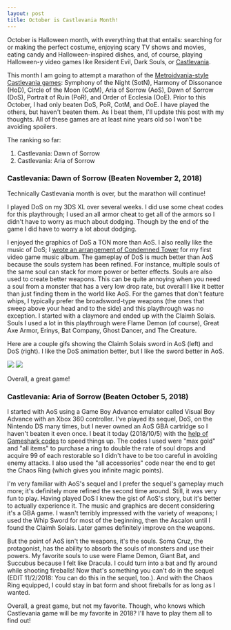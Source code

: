 ```yaml
---
layout: post
title: October is Castlevania Month! 
---
```


October is Halloween month, with everything that that entails: searching for or making the perfect costume, enjoying scary TV shows and movies, eating candy and Halloween-inspired dishes, and, of course, playing Halloween-y video games like Resident Evil, Dark Souls, or [Castlevania](https://www.wikiwand.com/en/Castlevania). 

This month I am going to attempt a marathon of the [Metroidvania-style](https://www.wikiwand.com/en/Metroidvania) [Castlevania games](https://www.konami.com/games/castlevania/eu/en/history): Symphony of the Night (SotN), Harmony of Dissonance (HoD), Circle of the Moon (CotM), Aria of Sorrow (AoS), Dawn of Sorrow (DoS), Portrait of Ruin (PoR), and Order of Ecclesia (OoE). Prior to this October, I had only beaten DoS, PoR, CotM, and OoE. I have played the others, but haven't beaten them. As I beat them, I'll update this post with my thoughts. All of these games are at least nine years old so I won't be avoiding spoilers.

The ranking so far:
<ol>
<li>Castlevania: Dawn of Sorrow</li>
<li>Castlevania: Aria of Sorrow</li>
</ol>

### Castlevania: Dawn of Sorrow (Beaten November 2, 2018)

Technically Castlevania month is over, but the marathon will continue!  

I played DoS on my 3DS XL over several weeks. I did use some cheat codes for this playthrough; I used an all armor cheat to get all of the armors so I didn't have to worry as much about dodging. Though by the end of the game I did have to worry a lot about dodging. 

I enjoyed the graphics of DoS a TON more than AoS. I also really like the music of DoS; I [wrote an arrangement of Condemned Tower](https://open.spotify.com/track/20plhfU8r1i1aNlg5jbP5y?si=oa-N2_0OQyGkLQ-pqFhuhg) for my first video game music album. The gameplay of DoS is much better than AoS because the souls system has been refined. For instance, multiple souls of the same soul can stack for more power or better effects. Souls are also used to create better weapons. This can be quite annoying when you need a soul from a monster that has a very low drop rate, but overall I like it better than just finding them in the world like AoS. For the games that don't feature whips, I typically prefer the broadsword-type weapons (the ones that sweep above your head and to the side) and this playthrough was no exception. I started with a claymore and ended up with the Claimh Solais. Souls I used a lot in this playthrough were Flame Demon (of course), Great Axe Armor, Erinys, Bat Company, Ghost Dancer, and The Creature.

Here are a couple gifs showing the Claimh Solais sword in AoS (left) and DoS (right). I like the DoS animation better, but I like the sword better in AoS.

<img src="https://vignette.wikia.nocookie.net/castlevania/images/4/4d/AoS_Claimh_Solais.gif/revision/latest?cb=20180510161304"> <img src="https://vignette.wikia.nocookie.net/castlevania/images/3/38/DOS_Claimh_Solais.gif/revision/latest?cb=20170911192558">

Overall, a great game!  


### Castlevania: Aria of Sorrow (Beaten October 5, 2018)

I started with AoS using a Game Boy Advance emulator called Visual Boy Advance with an Xbox 360 controller. I've played its sequel, DoS, on the Nintendo DS many times, but I never owned an AoS GBA cartridge so I haven't beaten it even once. I beat it today (2018/10/5) with the [help of Gameshark codes](https://www.neoseeker.com/castlevania-aria/gameshark/gba/) to speed things up. The codes I used were "max gold" and "all items" to purchase a ring to double the rate of soul drops and acquire 99 of each restorable so I didn't have to be too careful in avoiding enemy attacks. I also used the "all accessories" code near the end to get the Chaos Ring (which gives you infinite magic points). 

I'm very familiar with AoS's sequel and I prefer the sequel's gameplay much more; it's definitely more refined the second time around. Still, it was very fun to play. Having played DoS I knew the gist of AoS's story, but it's better to actually experience it. The music and graphics are decent considering it's a GBA game. I wasn't terribly impressed with the variety of weapons; I used the Whip Sword for most of the beginning, then the Ascalon until I found the Claimh Solais. Later games definitely improve on the weapons. 

But the point of AoS isn't the weapons, it's the souls. Soma Cruz, the protagonist, has the ability to absorb the souls of monsters and use their powers. My favorite souls to use were Flame Demon, Giant Bat, and Succubus because I felt like Dracula. I could turn into a bat and fly around while shooting fireballs! Now that's something you can't do in the sequel (EDIT 11/2/2018: You can do this in the sequel, too.). And with the Chaos Ring equipped, I could stay in bat form and shoot fireballs for as long as I wanted.

Overall, a great game, but not my favorite. Though, who knows which Castlevania game will be my favorite in 2018? I'll have to play them all to find out!



